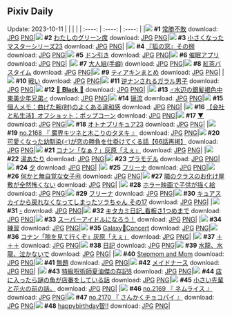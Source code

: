 ## Pixiv Daily
Update: 2023-10-11
|      |      |      |
| :----: | :----: | :----: |
|![](https://pixiv.microyu.workers.dev/c/240x480/img-master/img/2023/10/09/00/00/13/112388380_p0_master1200.jpg) **#1** [常勝不敗](https://www.pixiv.net/artworks/112388380) download: [JPG](https://pixiv.microyu.workers.dev/img-original/img/2023/10/09/00/00/13/112388380_p0.jpg) [PNG](https://pixiv.microyu.workers.dev/img-original/img/2023/10/09/00/00/13/112388380_p0.png)|![](https://pixiv.microyu.workers.dev/c/240x480/img-master/img/2023/10/09/08/08/13/112396391_p0_master1200.jpg) **#2** [わたしのグリーン席](https://www.pixiv.net/artworks/112396391) download: [JPG](https://pixiv.microyu.workers.dev/img-original/img/2023/10/09/08/08/13/112396391_p0.jpg) [PNG](https://pixiv.microyu.workers.dev/img-original/img/2023/10/09/08/08/13/112396391_p0.png)|![](https://pixiv.microyu.workers.dev/c/240x480/img-master/img/2023/10/09/22/43/38/112417414_p0_master1200.jpg) **#3** [小さくなったマスターシリーズ23](https://www.pixiv.net/artworks/112417414) download: [JPG](https://pixiv.microyu.workers.dev/img-original/img/2023/10/09/22/43/38/112417414_p0.jpg) [PNG](https://pixiv.microyu.workers.dev/img-original/img/2023/10/09/22/43/38/112417414_p0.png)|
|![](https://pixiv.microyu.workers.dev/c/240x480/img-master/img/2023/10/09/03/30/26/112393278_p0_master1200.jpg) **#4** [『狐の窓』その捌](https://www.pixiv.net/artworks/112393278) download: [JPG](https://pixiv.microyu.workers.dev/img-original/img/2023/10/09/03/30/26/112393278_p0.jpg) [PNG](https://pixiv.microyu.workers.dev/img-original/img/2023/10/09/03/30/26/112393278_p0.png)|![](https://pixiv.microyu.workers.dev/c/240x480/img-master/img/2023/10/09/00/08/32/112388972_p0_master1200.jpg) **#5** [ドン引き](https://www.pixiv.net/artworks/112388972) download: [JPG](https://pixiv.microyu.workers.dev/img-original/img/2023/10/09/00/08/32/112388972_p0.jpg) [PNG](https://pixiv.microyu.workers.dev/img-original/img/2023/10/09/00/08/32/112388972_p0.png)|![](https://pixiv.microyu.workers.dev/c/240x480/img-master/img/2023/10/09/00/03/04/112388732_p0_master1200.jpg) **#6** [催眠アプリ](https://www.pixiv.net/artworks/112388732) download: [JPG](https://pixiv.microyu.workers.dev/img-original/img/2023/10/09/00/03/04/112388732_p0.jpg) [PNG](https://pixiv.microyu.workers.dev/img-original/img/2023/10/09/00/03/04/112388732_p0.png)|
|![](https://pixiv.microyu.workers.dev/c/240x480/img-master/img/2023/10/09/21/54/05/112415635_p0_master1200.jpg) **#7** [大人組(手癖)](https://www.pixiv.net/artworks/112415635) download: [JPG](https://pixiv.microyu.workers.dev/img-original/img/2023/10/09/21/54/05/112415635_p0.jpg) [PNG](https://pixiv.microyu.workers.dev/img-original/img/2023/10/09/21/54/05/112415635_p0.png)|![](https://pixiv.microyu.workers.dev/c/240x480/img-master/img/2023/10/09/22/03/28/112416001_p0_master1200.jpg) **#8** [紅茶バスタイム](https://www.pixiv.net/artworks/112416001) download: [JPG](https://pixiv.microyu.workers.dev/img-original/img/2023/10/09/22/03/28/112416001_p0.jpg) [PNG](https://pixiv.microyu.workers.dev/img-original/img/2023/10/09/22/03/28/112416001_p0.png)|![](https://pixiv.microyu.workers.dev/c/240x480/img-master/img/2023/10/09/00/50/50/112390248_p0_master1200.jpg) **#9** [ティアキンまとめ](https://www.pixiv.net/artworks/112390248) download: [JPG](https://pixiv.microyu.workers.dev/img-original/img/2023/10/09/00/50/50/112390248_p0.jpg) [PNG](https://pixiv.microyu.workers.dev/img-original/img/2023/10/09/00/50/50/112390248_p0.png)|
|![](https://pixiv.microyu.workers.dev/c/240x480/img-master/img/2023/10/09/19/00/29/112410128_p0_master1200.jpg) **#10** [戦い](https://www.pixiv.net/artworks/112410128) download: [JPG](https://pixiv.microyu.workers.dev/img-original/img/2023/10/09/19/00/29/112410128_p0.jpg) [PNG](https://pixiv.microyu.workers.dev/img-original/img/2023/10/09/19/00/29/112410128_p0.png)|![](https://pixiv.microyu.workers.dev/c/240x480/img-master/img/2023/10/10/08/03/21/112428136_p0_master1200.jpg) **#11** [逆ナンされるガラル男子](https://www.pixiv.net/artworks/112428136) download: [JPG](https://pixiv.microyu.workers.dev/img-original/img/2023/10/10/08/03/21/112428136_p0.jpg) [PNG](https://pixiv.microyu.workers.dev/img-original/img/2023/10/10/08/03/21/112428136_p0.png)|![](https://pixiv.microyu.workers.dev/c/240x480/img-master/img/2023/10/09/00/11/22/112389097_p0_master1200.jpg) **#12** [🖤 𝐁𝐥𝐚𝐜𝐤 🖤](https://www.pixiv.net/artworks/112389097) download: [JPG](https://pixiv.microyu.workers.dev/img-original/img/2023/10/09/00/11/22/112389097_p0.jpg) [PNG](https://pixiv.microyu.workers.dev/img-original/img/2023/10/09/00/11/22/112389097_p0.png)|
|![](https://pixiv.microyu.workers.dev/c/240x480/img-master/img/2023/10/09/00/05/50/112388871_p0_master1200.jpg) **#13** [♂水辺の銀髪褐色中東美少年兄弟♂](https://www.pixiv.net/artworks/112388871) download: [JPG](https://pixiv.microyu.workers.dev/img-original/img/2023/10/09/00/05/50/112388871_p0.jpg) [PNG](https://pixiv.microyu.workers.dev/img-original/img/2023/10/09/00/05/50/112388871_p0.png)|![](https://pixiv.microyu.workers.dev/c/240x480/img-master/img/2023/10/10/13/19/38/112432212_p0_master1200.jpg) **#14** [镜流](https://www.pixiv.net/artworks/112432212) download: [JPG](https://pixiv.microyu.workers.dev/img-original/img/2023/10/10/13/19/38/112432212_p0.jpg) [PNG](https://pixiv.microyu.workers.dev/img-original/img/2023/10/10/13/19/38/112432212_p0.png)|![](https://pixiv.microyu.workers.dev/c/240x480/img-master/img/2023/10/10/07/00/04/112427255_p0_master1200.jpg) **#15** [個人メモ：曲げた腕(肘)のよくある違和感](https://www.pixiv.net/artworks/112427255) download: [JPG](https://pixiv.microyu.workers.dev/img-original/img/2023/10/10/07/00/04/112427255_p0.jpg) [PNG](https://pixiv.microyu.workers.dev/img-original/img/2023/10/10/07/00/04/112427255_p0.png)|
|![](https://pixiv.microyu.workers.dev/c/240x480/img-master/img/2023/10/10/12/00/04/112431087_p0_master1200.jpg) **#16** [【会社と私生活】オフショット：ポップコーン](https://www.pixiv.net/artworks/112431087) download: [JPG](https://pixiv.microyu.workers.dev/img-original/img/2023/10/10/12/00/04/112431087_p0.jpg) [PNG](https://pixiv.microyu.workers.dev/img-original/img/2023/10/10/12/00/04/112431087_p0.png)|![](https://pixiv.microyu.workers.dev/c/240x480/img-master/img/2023/10/09/00/06/51/112388906_p0_master1200.jpg) **#17** [▼](https://www.pixiv.net/artworks/112388906) download: [JPG](https://pixiv.microyu.workers.dev/img-original/img/2023/10/09/00/06/51/112388906_p0.jpg) [PNG](https://pixiv.microyu.workers.dev/img-original/img/2023/10/09/00/06/51/112388906_p0.png)|![](https://pixiv.microyu.workers.dev/c/240x480/img-master/img/2023/10/09/00/01/21/112388605_p0_master1200.jpg) **#18** [オトナプリキュア23](https://www.pixiv.net/artworks/112388605) download: [JPG](https://pixiv.microyu.workers.dev/img-original/img/2023/10/09/00/01/21/112388605_p0.jpg) [PNG](https://pixiv.microyu.workers.dev/img-original/img/2023/10/09/00/01/21/112388605_p0.png)|
|![](https://pixiv.microyu.workers.dev/c/240x480/img-master/img/2023/10/09/17/09/29/112407121_p0_master1200.jpg) **#19** [no.2168 『 魔界キツネと木こりのタヌキ 』](https://www.pixiv.net/artworks/112407121) download: [JPG](https://pixiv.microyu.workers.dev/img-original/img/2023/10/09/17/09/29/112407121_p0.jpg) [PNG](https://pixiv.microyu.workers.dev/img-original/img/2023/10/09/17/09/29/112407121_p0.png)|![](https://pixiv.microyu.workers.dev/c/240x480/img-master/img/2023/10/10/05/26/48/112400363_p0_master1200.jpg) **#20** [可愛くなった幼馴染(♂)が恋の勝負を仕掛けてくる話【66話再掲】](https://www.pixiv.net/artworks/112400363) download: [JPG](https://pixiv.microyu.workers.dev/img-original/img/2023/10/10/05/26/48/112400363_p0.jpg) [PNG](https://pixiv.microyu.workers.dev/img-original/img/2023/10/10/05/26/48/112400363_p0.png)|![](https://pixiv.microyu.workers.dev/c/240x480/img-master/img/2023/10/10/12/00/17/112431135_p0_master1200.jpg) **#21** [コナン「なぁ？」灰原「えぇ」](https://www.pixiv.net/artworks/112431135) download: [JPG](https://pixiv.microyu.workers.dev/img-original/img/2023/10/10/12/00/17/112431135_p0.jpg) [PNG](https://pixiv.microyu.workers.dev/img-original/img/2023/10/10/12/00/17/112431135_p0.png)|
|![](https://pixiv.microyu.workers.dev/c/240x480/img-master/img/2023/10/10/20/30/00/112440505_p0_master1200.jpg) **#22** [湯あたり](https://www.pixiv.net/artworks/112440505) download: [JPG](https://pixiv.microyu.workers.dev/img-original/img/2023/10/10/20/30/00/112440505_p0.jpg) [PNG](https://pixiv.microyu.workers.dev/img-original/img/2023/10/10/20/30/00/112440505_p0.png)|![](https://pixiv.microyu.workers.dev/c/240x480/img-master/img/2023/10/10/06/00/06/112426556_p0_master1200.jpg) **#23** [プラモデル](https://www.pixiv.net/artworks/112426556) download: [JPG](https://pixiv.microyu.workers.dev/img-original/img/2023/10/10/06/00/06/112426556_p0.jpg) [PNG](https://pixiv.microyu.workers.dev/img-original/img/2023/10/10/06/00/06/112426556_p0.png)|![](https://pixiv.microyu.workers.dev/c/240x480/img-master/img/2023/10/09/18/00/06/112408375_p0_master1200.jpg) **#24** [夕](https://www.pixiv.net/artworks/112408375) download: [JPG](https://pixiv.microyu.workers.dev/img-original/img/2023/10/09/18/00/06/112408375_p0.jpg) [PNG](https://pixiv.microyu.workers.dev/img-original/img/2023/10/09/18/00/06/112408375_p0.png)|
|![](https://pixiv.microyu.workers.dev/c/240x480/img-master/img/2023/10/09/00/30/04/112389647_p0_master1200.jpg) **#25** [フリーナ](https://www.pixiv.net/artworks/112389647) download: [JPG](https://pixiv.microyu.workers.dev/img-original/img/2023/10/09/00/30/04/112389647_p0.jpg) [PNG](https://pixiv.microyu.workers.dev/img-original/img/2023/10/09/00/30/04/112389647_p0.png)|![](https://pixiv.microyu.workers.dev/c/240x480/img-master/img/2023/10/09/18/00/25/112408439_p0_master1200.jpg) **#26** [何かと無自覚な女子㊾](https://www.pixiv.net/artworks/112408439) download: [JPG](https://pixiv.microyu.workers.dev/img-original/img/2023/10/09/18/00/25/112408439_p0.jpg) [PNG](https://pixiv.microyu.workers.dev/img-original/img/2023/10/09/18/00/25/112408439_p0.png)|![](https://pixiv.microyu.workers.dev/c/240x480/img-master/img/2023/10/09/17/08/29/112407096_p0_master1200.jpg) **#27** [隣のクラスのお化け屋敷が全然怖くない](https://www.pixiv.net/artworks/112407096) download: [JPG](https://pixiv.microyu.workers.dev/img-original/img/2023/10/09/17/08/29/112407096_p0.jpg) [PNG](https://pixiv.microyu.workers.dev/img-original/img/2023/10/09/17/08/29/112407096_p0.png)|
|![](https://pixiv.microyu.workers.dev/c/240x480/img-master/img/2023/10/10/20/18/04/112440174_p0_master1200.jpg) **#28** [ホラー映画で子供が描く絵](https://www.pixiv.net/artworks/112440174) download: [JPG](https://pixiv.microyu.workers.dev/img-original/img/2023/10/10/20/18/04/112440174_p0.jpg) [PNG](https://pixiv.microyu.workers.dev/img-original/img/2023/10/10/20/18/04/112440174_p0.png)|![](https://pixiv.microyu.workers.dev/c/240x480/img-master/img/2023/10/09/01/10/05/112390762_p0_master1200.jpg) **#29** [フリーナ](https://www.pixiv.net/artworks/112390762) download: [JPG](https://pixiv.microyu.workers.dev/img-original/img/2023/10/09/01/10/05/112390762_p0.jpg) [PNG](https://pixiv.microyu.workers.dev/img-original/img/2023/10/09/01/10/05/112390762_p0.png)|![](https://pixiv.microyu.workers.dev/c/240x480/img-master/img/2023/10/09/21/41/12/112415170_p0_master1200.jpg) **#30** [キュアスカイから戻れなくなってしまったソラちゃん その17](https://www.pixiv.net/artworks/112415170) download: [JPG](https://pixiv.microyu.workers.dev/img-original/img/2023/10/09/21/41/12/112415170_p0.jpg) [PNG](https://pixiv.microyu.workers.dev/img-original/img/2023/10/09/21/41/12/112415170_p0.png)|
|![](https://pixiv.microyu.workers.dev/c/240x480/img-master/img/2023/10/10/00/00/22/112420140_p0_master1200.jpg) **#31** [-](https://www.pixiv.net/artworks/112420140) download: [JPG](https://pixiv.microyu.workers.dev/img-original/img/2023/10/10/00/00/22/112420140_p0.jpg) [PNG](https://pixiv.microyu.workers.dev/img-original/img/2023/10/10/00/00/22/112420140_p0.png)|![](https://pixiv.microyu.workers.dev/c/240x480/img-master/img/2023/10/10/12/08/44/112431268_p0_master1200.jpg) **#32** [キタカミ日記_看板さ1つめまで](https://www.pixiv.net/artworks/112431268) download: [JPG](https://pixiv.microyu.workers.dev/img-original/img/2023/10/10/12/08/44/112431268_p0.jpg) [PNG](https://pixiv.microyu.workers.dev/img-original/img/2023/10/10/12/08/44/112431268_p0.png)|![](https://pixiv.microyu.workers.dev/c/240x480/img-master/img/2023/10/09/20/41/07/112413091_p0_master1200.jpg) **#33** [スーパーアイドルになろう！](https://www.pixiv.net/artworks/112413091) download: [JPG](https://pixiv.microyu.workers.dev/img-original/img/2023/10/09/20/41/07/112413091_p0.jpg) [PNG](https://pixiv.microyu.workers.dev/img-original/img/2023/10/09/20/41/07/112413091_p0.png)|
|![](https://pixiv.microyu.workers.dev/c/240x480/img-master/img/2023/10/09/00/01/39/112388633_p0_master1200.jpg) **#34** [練習](https://www.pixiv.net/artworks/112388633) download: [JPG](https://pixiv.microyu.workers.dev/img-original/img/2023/10/09/00/01/39/112388633_p0.jpg) [PNG](https://pixiv.microyu.workers.dev/img-original/img/2023/10/09/00/01/39/112388633_p0.png)|![](https://pixiv.microyu.workers.dev/c/240x480/img-master/img/2023/10/10/21/30/02/112442313_p0_master1200.jpg) **#35** [Galaxy🎼Concert](https://www.pixiv.net/artworks/112442313) download: [JPG](https://pixiv.microyu.workers.dev/img-original/img/2023/10/10/21/30/02/112442313_p0.jpg) [PNG](https://pixiv.microyu.workers.dev/img-original/img/2023/10/10/21/30/02/112442313_p0.png)|![](https://pixiv.microyu.workers.dev/c/240x480/img-master/img/2023/10/09/12/00/25/112400374_p0_master1200.jpg) **#36** [コナン「隙を見て行くぞ」灰原「えぇ」](https://www.pixiv.net/artworks/112400374) download: [JPG](https://pixiv.microyu.workers.dev/img-original/img/2023/10/09/12/00/25/112400374_p0.jpg) [PNG](https://pixiv.microyu.workers.dev/img-original/img/2023/10/09/12/00/25/112400374_p0.png)|
|![](https://pixiv.microyu.workers.dev/c/240x480/img-master/img/2023/10/10/01/23/47/112404149_p0_master1200.jpg) **#37** [＋＋＋](https://www.pixiv.net/artworks/112404149) download: [JPG](https://pixiv.microyu.workers.dev/img-original/img/2023/10/10/01/23/47/112404149_p0.jpg) [PNG](https://pixiv.microyu.workers.dev/img-original/img/2023/10/10/01/23/47/112404149_p0.png)|![](https://pixiv.microyu.workers.dev/c/240x480/img-master/img/2023/10/09/20/45/30/112413224_p0_master1200.jpg) **#38** [日記](https://www.pixiv.net/artworks/112413224) download: [JPG](https://pixiv.microyu.workers.dev/img-original/img/2023/10/09/20/45/30/112413224_p0.jpg) [PNG](https://pixiv.microyu.workers.dev/img-original/img/2023/10/09/20/45/30/112413224_p0.png)|![](https://pixiv.microyu.workers.dev/c/240x480/img-master/img/2023/10/10/00/00/23/112420150_p0_master1200.jpg) **#39** [水龍、水龍、泣かないで](https://www.pixiv.net/artworks/112420150) download: [JPG](https://pixiv.microyu.workers.dev/img-original/img/2023/10/10/00/00/23/112420150_p0.jpg) [PNG](https://pixiv.microyu.workers.dev/img-original/img/2023/10/10/00/00/23/112420150_p0.png)|
|![](https://pixiv.microyu.workers.dev/c/240x480/img-master/img/2023/10/10/16/24/56/112432125_p0_master1200.jpg) **#40** [Stepmom and Mom](https://www.pixiv.net/artworks/112432125) download: [JPG](https://pixiv.microyu.workers.dev/img-original/img/2023/10/10/16/24/56/112432125_p0.jpg) [PNG](https://pixiv.microyu.workers.dev/img-original/img/2023/10/10/16/24/56/112432125_p0.png)|![](https://pixiv.microyu.workers.dev/c/240x480/img-master/img/2023/10/09/17/34/31/112407762_p0_master1200.jpg) **#41** [無題](https://www.pixiv.net/artworks/112407762) download: [JPG](https://pixiv.microyu.workers.dev/img-original/img/2023/10/09/17/34/31/112407762_p0.jpg) [PNG](https://pixiv.microyu.workers.dev/img-original/img/2023/10/09/17/34/31/112407762_p0.png)|![](https://pixiv.microyu.workers.dev/c/240x480/img-master/img/2023/10/09/02/48/44/112392610_p0_master1200.jpg) **#42** [メイドナース](https://www.pixiv.net/artworks/112392610) download: [JPG](https://pixiv.microyu.workers.dev/img-original/img/2023/10/09/02/48/44/112392610_p0.jpg) [PNG](https://pixiv.microyu.workers.dev/img-original/img/2023/10/09/02/48/44/112392610_p0.png)|
|![](https://pixiv.microyu.workers.dev/c/240x480/img-master/img/2023/10/10/02/10/16/112424029_p0_master1200.jpg) **#43** [特級呪術師夏油傑の存記8](https://www.pixiv.net/artworks/112424029) download: [JPG](https://pixiv.microyu.workers.dev/img-original/img/2023/10/10/02/10/16/112424029_p0.jpg) [PNG](https://pixiv.microyu.workers.dev/img-original/img/2023/10/10/02/10/16/112424029_p0.png)|![](https://pixiv.microyu.workers.dev/c/240x480/img-master/img/2023/10/10/12/11/51/112431323_p0_master1200.jpg) **#44** [店に入ったら謎の魚が店番をしている話](https://www.pixiv.net/artworks/112431323) download: [JPG](https://pixiv.microyu.workers.dev/img-original/img/2023/10/10/12/11/51/112431323_p0.jpg) [PNG](https://pixiv.microyu.workers.dev/img-original/img/2023/10/10/12/11/51/112431323_p0.png)|![](https://pixiv.microyu.workers.dev/c/240x480/img-master/img/2023/10/10/17/59/50/112436615_p0_master1200.jpg) **#45** [小さい先輩と花火の前の話。](https://www.pixiv.net/artworks/112436615) download: [JPG](https://pixiv.microyu.workers.dev/img-original/img/2023/10/10/17/59/50/112436615_p0.jpg) [PNG](https://pixiv.microyu.workers.dev/img-original/img/2023/10/10/17/59/50/112436615_p0.png)|
|![](https://pixiv.microyu.workers.dev/c/240x480/img-master/img/2023/10/09/17/41/35/112407932_p0_master1200.jpg) **#46** [no.2169 『 ネムライス 』](https://www.pixiv.net/artworks/112407932) download: [JPG](https://pixiv.microyu.workers.dev/img-original/img/2023/10/09/17/41/35/112407932_p0.jpg) [PNG](https://pixiv.microyu.workers.dev/img-original/img/2023/10/09/17/41/35/112407932_p0.png)|![](https://pixiv.microyu.workers.dev/c/240x480/img-master/img/2023/10/10/12/43/32/112431776_p0_master1200.jpg) **#47** [no.2170 『 さんかくチョコパイ 』](https://www.pixiv.net/artworks/112431776) download: [JPG](https://pixiv.microyu.workers.dev/img-original/img/2023/10/10/12/43/32/112431776_p0.jpg) [PNG](https://pixiv.microyu.workers.dev/img-original/img/2023/10/10/12/43/32/112431776_p0.png)|![](https://pixiv.microyu.workers.dev/c/240x480/img-master/img/2023/10/10/20/13/38/112440056_p0_master1200.jpg) **#48** [happybirthday智!!](https://www.pixiv.net/artworks/112440056) download: [JPG](https://pixiv.microyu.workers.dev/img-original/img/2023/10/10/20/13/38/112440056_p0.jpg) [PNG](https://pixiv.microyu.workers.dev/img-original/img/2023/10/10/20/13/38/112440056_p0.png)|
